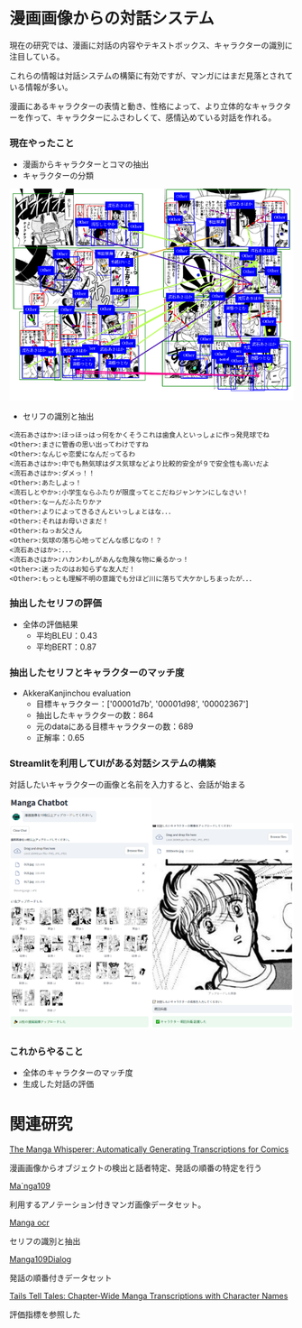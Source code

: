 # 漫画画像からの対話システム
<p>現在の研究では、漫画に対話の内容やテキストボックス、キャラクターの識別に注目している。</p>
<p>これらの情報は対話システムの構築に有効ですが、マンガにはまだ見落とされている情報が多い。</p>
<p>漫画にあるキャラクターの表情と動き、性格によって、より立体的なキャラクターを作って、キャラクターにふさわしくて、感情込めている対話を作れる。</p>

### 現在やったこと
-  漫画からキャラクターとコマの抽出
-  キャラクターの分類
<img src="/Example/page.png">


-  セリフの識別と抽出
```
<流石あさはか>:ほっほっはっ何をかくそうこれは歯食人といっしょに作っ発見球でね
<Other>:まさに管香の思い出ってわけですね
<Other>:なんじゃ恋愛になんだってるわ
<流石あさはか>:中でも熱気球はダス気球などより比較的安全が９で安全性も高いだよ
<流石あさはか>:ダメっ！！
<Other>:あたしよっ！
<流石しとやか>:小学生ならふたりが限度ってとこだねジャンケンにしなさい！
<Other>:なーんだふたりかァ
<Other>:よりによってきるさんといっしょとはな．．．
<Other>:それはお母いさまだ！
<Other>:ねっお父さん
<Other>:気球の落ち心地ってどんな感じなの！？
<流石あさはか>:．．．
<流石あさはか>:ハカンわしがあんな危険な物に乗るかっ！
<Other>:迷ったのはお知らずな友人だ！
<Other>:もっとも理解不明の意識でも分ほど川に落ちて大ケかしちまったが．．．
```

### 抽出したセリフの評価
- 全体の評価結果
  - 平均BLEU：0.43
  - 平均BERT：0.87
  
### 抽出したセリフとキャラクターのマッチ度
- AkkeraKanjinchou evaluation
  - 目標キャラクター：['00001d7b', '00001d98', '00002367']
  - 抽出したキャラクターの数：864
  - 元のdataにある目標キャラクターの数：689
  - 正解率：0.65
 
### Streamlitを利用してUIがある対話システムの構築
<p>対話したいキャラクターの画像と名前を入力すると、会話が始まる</p>

<img src="https://github.com/MegaMoonLiu/manga_dialog_system/blob/main/Example/dialog_systeam_UI_1.png" width="50%" height="50%"><img src="https://github.com/MegaMoonLiu/manga_dialog_system/blob/main/Example/dialog_systeam_UI_2.png" width="50%" height="50%">

 
### これからやること
- 全体のキャラクターのマッチ度
- 生成した対話の評価


# 関連研究
<a href="https://colab.research.google.com/github/roboflow-ai/notebooks/blob/main/notebooks/train-yolov10-object-detection-on-custom-dataset.ipynb#scrollTo=SaKTSzSWnG7s">The Manga Whisperer: Automatically Generating Transcriptions for Comics </a>
<p>漫画画像からオブジェクトの検出と話者特定、発話の順番の特定を行う</p>


<a href="https://arxiv.org/abs/2401.10224">Ma`nga109</a>
<p>利用するアノテーション付きマンガ画像データセット。</p>

<a href="https://github.com/kha-white/manga-ocr">Manga ocr</a>
<p>セリフの識別と抽出</p>

<a href="https://github.com/manga109/public-annotations">Manga109Dialog</a>
<p>発話の順番付きデータセット</p>

<a href="https://arxiv.org/abs/2408.00298">Tails Tell Tales: Chapter-Wide Manga Transcriptions with Character Names</a>
<p>評価指標を参照した</p>
